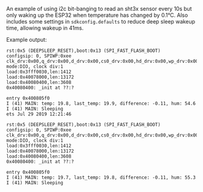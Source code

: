 An example of using i2c bit-banging to read an sht3x sensor every 10s but only waking up the ESP32 when temperature has changed by 0.1°C.
Also includes some settings in `sdkconfig.defaults` to reduce deep sleep wakeup time, allowing wakeup in 41ms.

Example output:
```
rst:0x5 (DEEPSLEEP_RESET),boot:0x13 (SPI_FAST_FLASH_BOOT)
configsip: 0, SPIWP:0xee
clk_drv:0x00,q_drv:0x00,d_drv:0x00,cs0_drv:0x00,hd_drv:0x00,wp_drv:0x00
mode:DIO, clock div:1
load:0x3fff0030,len:1412
load:0x40078000,len:13172
load:0x40080400,len:3608
0x40080400: _init at ??:?

entry 0x400805f0
I (41) MAIN: temp: 19.8, last_temp: 19.9, difference: -0.11, hum: 54.6
I (41) MAIN: Sleeping
ets Jul 29 2019 12:21:46

rst:0x5 (DEEPSLEEP_RESET),boot:0x13 (SPI_FAST_FLASH_BOOT)
configsip: 0, SPIWP:0xee
clk_drv:0x00,q_drv:0x00,d_drv:0x00,cs0_drv:0x00,hd_drv:0x00,wp_drv:0x00
mode:DIO, clock div:1
load:0x3fff0030,len:1412
load:0x40078000,len:13172
load:0x40080400,len:3608
0x40080400: _init at ??:?

entry 0x400805f0
I (41) MAIN: temp: 19.7, last_temp: 19.8, difference: -0.11, hum: 55.3
I (41) MAIN: Sleeping
```
